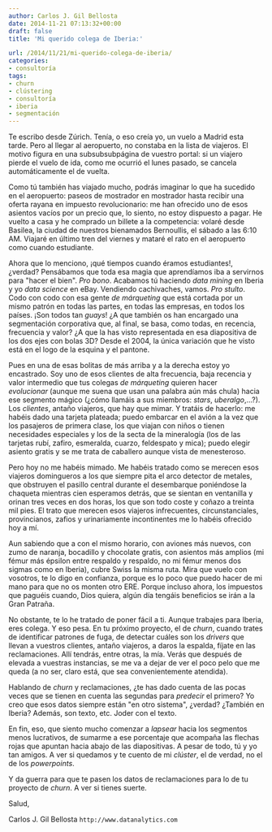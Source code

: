 ```yaml
---
author: Carlos J. Gil Bellosta
date: 2014-11-21 07:13:32+00:00
draft: false
title: 'Mi querido colega de Iberia:'

url: /2014/11/21/mi-querido-colega-de-iberia/
categories:
- consultoría
tags:
- churn
- clústering
- consultoría
- iberia
- segmentación
---
```


Te escribo desde Zúrich. Tenía, o eso creía yo, un vuelo a Madrid esta tarde. Pero al llegar al aeropuerto, no constaba en la lista de viajeros. El motivo figura en una subsubsubpágina de vuestro portal: si un viajero pierde el vuelo de ida, como me ocurrió el lunes pasado, se cancela automáticamente el de vuelta.

Como tú también has viajado mucho, podrás imaginar lo que ha sucedido en el aeropuerto: paseos de mostrador en mostrador hasta recibir una oferta rayana en impuesto revolucionario: me han ofrecido uno de esos asientos vacíos por un precio que, lo siento, no estoy dispuesto a pagar. He vuelto a casa y he comprado un billete a la competencia: volaré desde Basilea, la ciudad de nuestros bienamados Bernoullis, el sábado a las 6:10 AM. Viajaré en último tren del viernes y mataré el rato en el aeropuerto como cuando estudiante.

Ahora que lo menciono, ¡qué tiempos cuando éramos estudiantes!, ¿verdad? Pensábamos que toda esa magia que aprendíamos iba a servirnos para "hacer el bien". _Pro bono_. Acabamos tú haciendo _data mining_ en Iberia y yo _data science_ en eBay. Vendiendo cachivaches, vamos. _Pro stulto_. Codo con codo con esa gente _de márqueting_ que está cortada por un mismo patrón en todas las partes, en todas las empresas, en todos los países. ¡Son todos tan _guays_! ¿A que también os han encargado una segmentación corporativa que, al final, se basa, como todas, en recencia, frecuencia y valor? ¿A que la has visto representada en esa diapositiva de los dos ejes con bolas 3D? Desde el 2004, la única variación que he visto está en el logo de la esquina y el pantone.

Pues en una de esas bolitas de más arriba y a la derecha estoy yo encastrado. Soy uno de esos clientes de alta frecuencia, baja recencia y valor intermedio que tus colegas _de márqueting_ quieren hacer _evolucionar_ (aunque me suena que usan una palabra aún más chula) hacia ese segmento mágico (¿cómo llamáis a sus miembros: _stars_, _uberalgo_,...?). Los _clientes_, antaño viajeros, que hay que mimar. Y tratáis de hacerlo: me habéis dado una tarjeta plateada; puedo embarcar en el avión a la vez que los pasajeros de primera clase, los que viajan con niños o tienen necesidades especiales y los de la secta de la mineralogía (los de las tarjetas rubí, zafiro, esmeralda, cuarzo, feldespato y mica); puedo elegir asiento gratis y se me trata de caballero aunque vista de menesteroso.

Pero hoy no me habéis mimado. Me habéis tratado como se merecen esos viajeros domingueros a los que siempre pita el arco detector de metales, que obstruyen el pasillo central durante el desembarque poniéndose la chaqueta mientras cien esperamos detrás, que se sientan en ventanilla y orinan tres veces en dos horas, los que son todo coste y coñazo a treinta mil pies. El trato que merecen esos viajeros infrecuentes, circunstanciales, provincianos, zafios y urinariamente incontinentes me lo habéis ofrecido hoy a mí.

Aun sabiendo que a con el mismo horario, con aviones más nuevos, con zumo de naranja, bocadillo y chocolate gratis, con asientos más amplios (mi fémur más épsilon entre respaldo y respaldo, no mi fémur menos dos sigmas como en Iberia), cubre Swiss la misma ruta. Mira que vuelo con vosotros, te lo digo en confianza, porque es lo poco que puedo hacer de mi mano para que no os monten otro ERE. Porque incluso ahora, los impuestos que paguéis cuando, Dios quiera, algún día tengáis beneficios se irán a la Gran Patraña.

No obstante, te lo he tratado de poner fácil a ti. Aunque trabajes para Iberia, eres colega. Y eso pesa. En tu próximo proyecto, el de _churn_, cuando trates de identificar patrones de fuga, de detectar cuáles son los _drivers_ que llevan a vuestros clientes, antaño viajeros, a daros la espalda, fíjate en las reclamaciones. Allí tendrás, entre otras, la mía. Verás que después de elevada a vuestras instancias, se me va a dejar de ver el poco pelo que me queda (a no ser, claro está, que sea convenientemente atendida).

Hablando de _churn_ y reclamaciones, ¿te has dado cuenta de las pocas veces que se tienen en cuenta las segundas para _predecir_ el primero? Yo creo que esos datos siempre están "en otro sistema", ¿verdad? ¿También en Iberia? Además, son texto, etc. Joder con el texto.

En fin, eso, que siento mucho comenzar a _lapsear_ hacia los segmentos menos lucrativos, de sumarme a ese porcentaje que acompaña las flechas rojas que apuntan hacia abajo de las diapositivas. A pesar de todo, tú y yo tan amigos. A ver si quedamos y te cuento de mi _clúster_, el de verdad, no el de los _powerpoints_.

Y da guerra para que te pasen los datos de reclamaciones para lo de tu proyecto de _churn_. A ver si tienes suerte.

Salud,

Carlos J. Gil Bellosta
`http://www.datanalytics.com`
